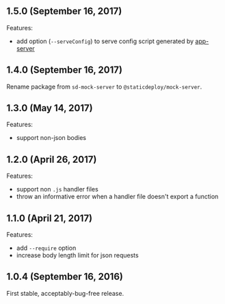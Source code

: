 ## 1.5.0 (September 16, 2017)

Features:

- add option (`--serveConfig`) to serve config script generated by
  [app-server](https://github.com/staticdeploy/app-server)

## 1.4.0 (September 16, 2017)

Rename package from `sd-mock-server` to `@staticdeploy/mock-server`.

## 1.3.0 (May 14, 2017)

Features:

- support non-json bodies

## 1.2.0 (April 26, 2017)

Features:

- support non `.js` handler files
- throw an informative error when a handler file doesn't export a function

## 1.1.0 (April 21, 2017)

Features:

- add `--require` option
- increase body length limit for json requests

## 1.0.4 (September 16, 2016)

First stable, acceptably-bug-free release.

